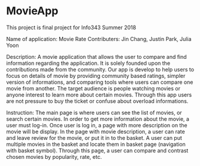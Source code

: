 # MovieApp

This project is final project for Info343 Summer 2018

Name of application: Movie Rate
Contributers: Jin Chang, Justin Park, Julia Yoon

Description:
    A movie application that allows the user to compare and find information regarding the application. It is solely founded upon the contributions made from the community. Our app is develop to help users to focus on details of movie by providing community based ratings, simpler version of informations, and comparing tools where users can compare one movie from another. The target audience is people watching movies or anyone interest to learn more about certain movies. Through this app users are not pressure to buy the ticket or confuse about overload informations.

Instruction:
    The main page is where users can see the list of movies, or search certain movies. In order to get more information about the movie, a user must log-in. Once user is log in, a page with more description on the movie will be display. In the page with movie description, a user can rate and leave review for the movie, or put it in to the basket. A user can put multiple movies in the basket and locate them in basket page (navigation with basket symbol). Through this page, a user can compare and contrast chosen movies by popularity, rate, etc. 

